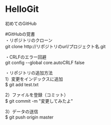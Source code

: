 # HelloGit
初めてのGitHub  

#GitHubの覚書  
・リポジトリのクローン  
git clone http://リポジトリのurl/プロジェクト名.git  
  
・CRLFのエラー回避  
git config --global core.autoCRLF false
  
・リポジトリの追加方法  
1）変更をインデックスに追加  
$ git add test.txt  

2）ファイルを登録（コミット）  
$ git commit -m "変更してみたよ"  
  
3）データの送信  
$ git push origin master  
